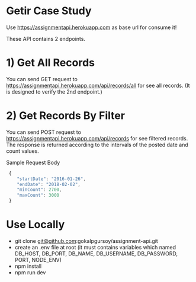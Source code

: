 # Getir Case Study
Use https://assignmentapi.herokuapp.com as base url for consume it!

These API contains 2 endpoints.

# 1) Get All Records
You can send GET request to https://assignmentapi.herokuapp.com/api/records/all for see all records. (It is designed to verify the 2nd endpoint.)

# 2) Get Records By Filter
You can send POST request to https://assignmentapi.herokuapp.com/api/records for see filtered records.
The response is returned according to the intervals of the posted date and count values.

Sample Request Body

```javascript
 {
    "startDate": "2016-01-26", 
    "endDate": "2018-02-02", 
    "minCount": 2700, 
    "maxCount": 3000
 }
```

#  Use Locally
- git clone git@github.com:gokalpgursoy/assignment-api.git
- create an .env file at root (it must contains variables which named DB_HOST, DB_PORT, DB_NAME, DB_USERNAME, DB_PASSWORD, PORT, NODE_ENV)
- npm install
- npm run dev
